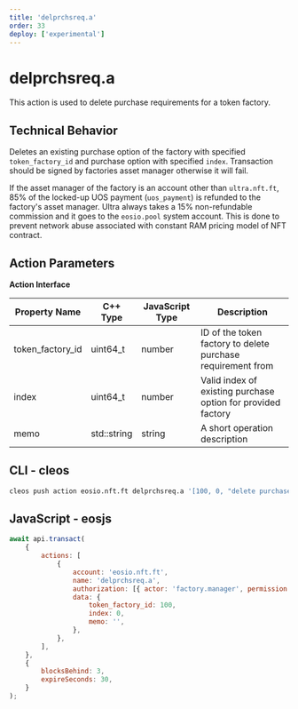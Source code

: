 ```yaml
---
title: 'delprchsreq.a'
order: 33
deploy: ['experimental']
---
```


# delprchsreq.a

This action is used to delete purchase requirements for a token factory.

## Technical Behavior

Deletes an existing purchase option of the factory with specified `token_factory_id` and purchase option with specified `index`. Transaction should be signed by factories asset manager otherwise it will fail.

If the asset manager of the factory is an account other than `ultra.nft.ft`, 85% of the locked-up UOS payment (`uos_payment`) is refunded to the factory's asset manager. Ultra always takes a 15% non-refundable commission and it goes to the `eosio.pool` system account. This is done to prevent network abuse associated with constant RAM pricing model of NFT contract.

## Action Parameters

**Action Interface**

| Property Name    | C++ Type    | JavaScript Type | Description                                                  |
| ---------------- | ----------- | --------------- | ------------------------------------------------------------ |
| token_factory_id | uint64_t    | number          | ID of the token factory to delete purchase requirement from  |
| index            | uint64_t    | number          | Valid index of existing purchase option for provided factory |
| memo             | std::string | string          | A short operation description                                |

## CLI - cleos

```bash
cleos push action eosio.nft.ft delprchsreq.a '[100, 0, "delete purchase req"]' -p factory.manager
```

## JavaScript - eosjs

```js
await api.transact(
    {
        actions: [
            {
                account: 'eosio.nft.ft',
                name: 'delprchsreq.a',
                authorization: [{ actor: 'factory.manager', permission: 'active' }],
                data: {
                    token_factory_id: 100,
                    index: 0,
                    memo: '',
                },
            },
        ],
    },
    {
        blocksBehind: 3,
        expireSeconds: 30,
    }
);
```
